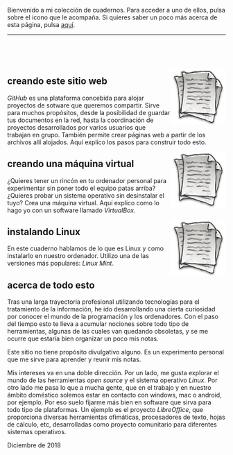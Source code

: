 Bienvenido a mi colección de cuadernos. Para acceder a uno de ellos, pulsa sobre el icono que le acompaña. Si quieres saber un poco más acerca de esta página, pulsa [aquí](#acerca-de-todo-esto). 


<hr/>
<br/><br/><br/>



<a href="https://cuadernosdenotas.github.io/creandoestesitio/"><img src="enlace.png" alt="Cuadernos de notas" style="float:right"></a>
## creando este sitio web

*GitHub* es una plataforma concebida para alojar proyectos de sotware que queremos compartir. Sirve para muchos propósitos, desde la posibilidad de guardar tus documentos en la red, hasta la coordinación de proyectos desarrollados por varios usuarios que trabajan en grupo. También permite crear páginas web a partir de los archivos allí alojados. Aquí explico los pasos para construir todo esto.



<a href="https://cuadernosdenotas.github.io/virtualbox/"><img src="enlace.png" alt="Cuadernos de notas" style="float:right"></a>
## creando una máquina virtual

¿Quieres tener un rincón en tu ordenador personal para experimentar sin poner todo el equipo patas arriba? ¿Quieres probar un sistema operativo sin desinstalar el tuyo? Crea una máquina virtual. Aquí explico como lo hago yo con un software llamado *VirtualBox*.


<a href="https://cuadernosdenotas.github.io/instalarmint/"><img src="enlace.png" alt="Cuadernos de notas" style="float:right"></a>
## instalando Linux

En este cuaderno hablamos de lo que es Linux y como instalarlo en nuestro ordenador. Utilizo una de las versiones más populares: *Linux Mint*.



## acerca de todo esto
Tras una larga trayectoria profesional utilizando tecnologías para el tratamiento de la información, he ido desarrollando una cierta curiosidad por conocer el mundo de la programación y los ordenadores. Con el paso del tiempo esto te lleva a acumular nociones sobre todo tipo de herramientas, algunas de las cuales van quedando obsoletas, y se me ocurre que estaría bien organizar un poco mis notas.

Este sitio no tiene propósito divulgativo alguno. Es un experimento personal que me sirve para aprender y reunir mis notas.

Mis intereses va en una doble dirección. Por un lado, me gusta explorar el mundo de las herramientas *open source* y el sistema operativo *Linux*. Por otro lado me pasa lo que a mucha gente, que en el trabajo y en nuestro ámbito doméstico solemos estar en contacto con windows, mac o android, por ejemplo. Por eso suelo fijarme más bien en software que sirva para todo tipo de plataformas. Un ejemplo es el proyecto *LibreOffice*, que proporciona diversas herramientas ofimáticas, procesadores de texto, hojas de cálculo, etc, desarrolladas como proyecto comunitario para diferentes sistemas operativos.

Diciembre de 2018

